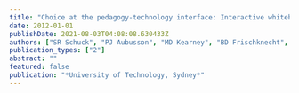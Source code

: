 ```yaml
---
title: "Choice at the pedagogy-technology interface: Interactive whiteboards for learning"
date: 2012-01-01
publishDate: 2021-08-03T04:08:08.630433Z
authors: ["SR Schuck", "PJ Aubusson", "MD Kearney", "BD Frischknecht", "PF Burke"]
publication_types: ["2"]
abstract: ""
featured: false
publication: "*University of Technology, Sydney*"
---
```


